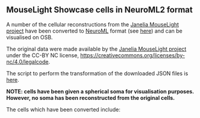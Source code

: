 ## MouseLight Showcase cells in NeuroML2 format

A number of the cellular reconstructions from the [Janelia MouseLight project](https://www.janelia.org/project-team/mouselight)
 have been converted to [NeuroML](http://www.neuroml.org) format (see [here](/NeuroML2)) and can be visualised on OSB. 

The original data were made available by the [Janelia MouseLight project](https://www.janelia.org/project-team/mouselight) 
under the CC-BY NC license, https://creativecommons.org/licenses/by-nc/4.0/legalcode. 

The script to perform the transformation of the downloaded JSON files is 
[here](https://github.com/OpenSourceBrain/MouseLightShowcase/blob/master/JSON/export.py).

**NOTE: cells have been given a spherical soma for visualisation purposes. However, 
no soma has been reconstructed from the original cells.**

The cells which have been converted include:



